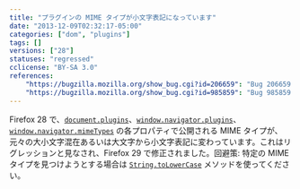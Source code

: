 ```yaml
---
title: "プラグインの MIME タイプが小文字表記になっています"
date: "2013-12-09T02:32:17-05:00"
categories: ["dom", "plugins"]
tags: []
versions: ["28"]
statuses: "regressed"
cclicense: "BY-SA 3.0"
references:
    "https://bugzilla.mozilla.org/show_bug.cgi?id=206659": "Bug 206659 - Plugin not found, because MIME type has upper-case letters"
    "https://bugzilla.mozilla.org/show_bug.cgi?id=985859": "Bug 985859 - navigator.mimeTypes has lower-cased MIME types since Firefox 28 while preserving case on earlier versions"
---
```

Firefox 28 で、[`document.plugins`](https://developer.mozilla.org/ja/docs/Web/API/document.plugins)、[`window.navigator.plugins`](https://developer.mozilla.org/ja/docs/Web/API/window.navigator.plugins)、[`window.navigator.mimeTypes`](https://developer.mozilla.org/ja/docs/Web/API/window.navigator.mimeTypes) の各プロパティで公開される MIME タイプが、元々の大小文字混在あるいは大文字から小文字表記に変わっています。これはリグレッションと見なされ、Firefox 29 で修正されました。回避策: 特定の MIME タイプを見つけようとする場合は [`String.toLowerCase`](https://developer.mozilla.org/ja/docs/Web/JavaScript/Reference/Global_Objects/String/toLowerCase) メソッドを使ってください。
